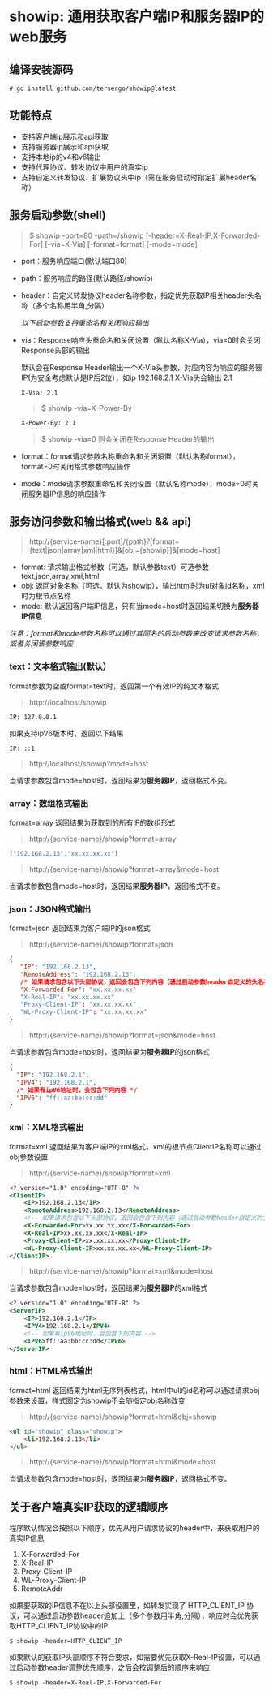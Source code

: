 # showip: 通用获取客户端IP和服务器IP的web服务

## 编译安装源码
```shell
# go install github.com/tersergo/showip@latest
```

## 功能特点

- 支持客户端ip展示和api获取
- 支持服务器ip展示和api获取
- 支持本地ip的v4和v6输出
- 支持代理协议、转发协议中用户的真实ip
- 支持自定义转发协议、扩展协议头中ip（需在服务启动时指定扩展header名称）

## 服务启动参数(shell)

> $ showip -port=80 -path=/showip [-header=X-Real-IP,X-Forwarded-For] [-via=X-Via] [-format=format] [-mode=mode]

- port：服务响应端口(默认端口80)
- path：服务响应的路径(默认路径/showip)
- header：自定义转发协议header名称参数，指定优先获取IP相关header头名称（多个名称用半角,分隔）

  *以下启动参数支持重命名和关闭响应输出*
- via：Response响应头重命名和关闭设置（默认名称X-Via），via=0时会关闭Response头部的输出

  默认会在Response Header输出一个X-Via头参数，对应内容为响应的服务器IP(为安全考虑默认是IP后2位），如ip 192.168.2.1 X-Via头会输出 2.1
  ```text
  X-Via: 2.1 
  ```
  > $ showip -via=X-Power-By
  ```text
  X-Power-By: 2.1
  ```
  > $ showip -via=0 则会关闭在Response Header的输出

- format：format请求参数名称重命名和关闭设置（默认名称format），format=0时关闭格式参数响应操作
- mode：mode请求参数重命名和关闭设置（默认名称mode），mode=0时关闭服务器IP信息的响应操作

## 服务访问参数和输出格式(web && api)

> http://{service-name}[:port]/{path}?[format={text|json|array|xml|html}]&[obj={showip}]&[mode=host]

- format: 请求输出格式参数（可选，默认参数text）可选参数text,json,array,xml,html
- obj: 返回对象名称（可选，默认为showip），输出html时为ul对象id名称，xml时为根节点名称
- mode: 默认返回客户端IP信息，只有当mode=host时返回结果切换为**服务器IP信息**

*注意：format和mode参数名称可以通过其同名的启动参数来改变请求参数名称，或者关闭该参数响应*

### text：文本格式输出(默认）
format参数为空或format=text时，返回第一个有效IP的纯文本格式
> http://localhost/showip

```text
IP: 127.0.0.1
```

如果支持ipV6版本时，返回以下结果
```text
IP: ::1
```

> http://localhost/showip?mode=host

当请求参数包含mode=host时，返回结果为**服务器IP**，返回格式不变。

### array：数组格式输出
format=array 返回结果为获取到的所有IP的数组形式
> http://{service-name}/showip?format=array

```json
["192.168.2.13","xx.xx.xx.xx"]
```

> http://{service-name}/showip?format=array&mode=host

当请求参数包含mode=host时，返回结果**服务器IP**，返回格式不变。


### json：JSON格式输出

format=json 返回结果为客户端IP的json格式
> http://{service-name}/showip?format=json

```json
{
   "IP": "192.168.2.13",
   "RemoteAddress": "192.168.2.13",
   /* 如果请求包含以下头部协议，返回会包含下列内容（通过启动参数header自定义的头名称也出现在这里） */
   "X-Forwarded-For": "xx.xx.xx.xx"
   "X-Real-IP": "xx.xx.xx.xx"
   "Proxy-Client-IP": "xx.xx.xx.xx"
   "WL-Proxy-Client-IP": "xx.xx.xx.xx"
}
```

> http://{service-name}/showip?format=json&mode=host

当请求参数包含mode=host时，返回结果为**服务器IP**的json格式

```json
{
  "IP": "192.168.2.1",
  "IPV4": "192.168.2.1",
  /* 如果有ipV6地址时，会包含下列内容 */
  "IPV6": "ff::aa:bb:cc:dd"
}
```

### xml：XML格式输出

format=xml 返回结果为客户端IP的xml格式，xml的根节点ClientIP名称可以通过obj参数设置
> http://{service-name}/showip?format=xml

```xml
<? version="1.0" encoding="UTF-8" ?>
<ClientIP>
    <IP>192.168.2.13</IP>
    <RemoteAddress>192.168.2.13</RemoteAddress>
    <!-- 如果请求包含以下头部协议，返回会包含下列内容（通过启动参数header自定义的头名称也出现在这里） --> 
    <X-Forwarded-For>xx.xx.xx.xx</X-Forwarded-For>
    <X-Real-IP>xx.xx.xx.xx</X-Real-IP>
    <Proxy-Client-IP>xx.xx.xx.xx</Proxy-Client-IP>
    <WL-Proxy-Client-IP>xx.xx.xx.xx</WL-Proxy-Client-IP>
</ClientIP>
```

> http://{service-name}/showip?format=xml&mode=host

当请求参数包含mode=host时，返回结果为**服务器IP**的xml格式
```xml
<? version="1.0" encoding="UTF-8" ?>
<ServerIP>
    <IP>192.168.2.1</IP>
    <IPV4>192.168.2.1</IPV4>
    <!-- 如果有ipV6地址时，会包含下列内容 -->
    <IPV6>ff::aa:bb:cc:dd</IPV6>
</ServerIP>
```

### html：HTML格式输出
format=html 返回结果为html无序列表格式，html中ul的id名称可以通过请求obj参数来设置，样式固定为showip不会随指定obj名称改变
> http://{service-name}/showip?format=html&obj=showip

```html
<ul id="showip" class="showip">
    <li>192.168.2.13</li>
</ul>
```

> http://{service-name}/showip?format=html&mode=host

当请求参数包含mode=host时，返回结果为**服务器IP**，返回格式不变。

## 关于客户端真实IP获取的逻辑顺序

程序默认情况会按照以下顺序，优先从用户请求协议的header中，来获取用户的真实IP信息

1. X-Forwarded-For
2. X-Real-IP
3. Proxy-Client-IP
4. WL-Proxy-Client-IP
5. RemoteAddr

如果要获取的IP信息不在以上头部设置里，如转发实现了 HTTP_CLIENT_IP 协议，可以通过启动参数header追加上（多个参数用半角,分隔），响应时会优先获取HTTP_CLIENT_IP协议中的IP

```shell
$ showip -header=HTTP_CLIENT_IP
```

如果默认的获取IP头部顺序不符合要求，如需要优先获取X-Real-IP设置，可以通过启动参数header调整优先顺序，之后会按调整后的顺序来响应

```shell
$ showip -header=X-Real-IP,X-Forwarded-For
```
